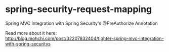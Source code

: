 spring-security-request-mapping
===============================

Spring MVC Integration with Spring Security's @PreAuthorize Annotation

Read more about it here: http://blog.mohchi.com/post/32207832404/tighter-spring-mvc-integration-with-spring-securitys